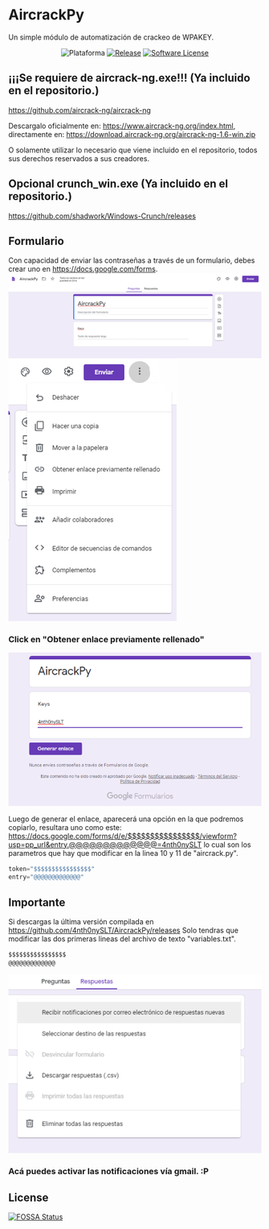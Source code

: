 # AircrackPy

Un simple módulo de automatización de crackeo de WPAKEY.

<p align="center">
    <img alt="Plataforma" src="https://img.shields.io/badge/-%20win--32%20%7C%20win--64-gold?logo=windows&logoColor=blue"></a>
    <a href="https://github.com/4nth0nySLT/AircrackPy/releases/latest"><img alt="Release" src="https://img.shields.io/badge/AircrackPy-Descargar-blue"></a>
    <a href="https://github.com/4nth0nySLT/AircrackPy/blob/master/LICENSE"><img alt="Software License" src="https://img.shields.io/badge/license-MIT-red"></a>
</p>


## ¡¡¡Se requiere de aircrack-ng.exe!!! (Ya incluido en el repositorio.)
https://github.com/aircrack-ng/aircrack-ng

Descargalo oficialmente en: https://www.aircrack-ng.org/index.html, directamente en: https://download.aircrack-ng.org/aircrack-ng-1.6-win.zip

O solamente utilizar lo necesario que viene incluido en el repositorio, todos sus derechos reservados a sus creadores.

## Opcional crunch_win.exe (Ya incluido en el repositorio.)
https://github.com/shadwork/Windows-Crunch/releases 

## Formulario
Con capacidad de enviar las contraseñas a través de un formulario, debes crear uno en https://docs.google.com/forms.
![HOLA](https://raw.githubusercontent.com/4nth0nySLT/AircrackPy/master/1.png)
![HOLA](https://raw.githubusercontent.com/4nth0nySLT/AircrackPy/master/2.png)
### Click en "Obtener enlace previamente rellenado"
![HOLA](https://raw.githubusercontent.com/4nth0nySLT/AircrackPy/master/3.png)


Luego de generar el enlace, aparecerá una opción en la que podremos copiarlo, resultara uno como este:
https://docs.google.com/forms/d/e/$$$$$$$$$$$$$$$$/viewform?usp=pp_url&entry.@@@@@@@@@@@@@=4nth0nySLT
lo cual son los parametros que hay que modificar en la linea 10 y 11 de "aircrack.py".

```python
token="$$$$$$$$$$$$$$$$"
entry="@@@@@@@@@@@@@"
```

## Importante
Si descargas la última versión compilada en https://github.com/4nth0nySLT/AircrackPy/releases
Solo tendras que modificar las dos primeras lineas del archivo de texto "variables.txt".
```txt
$$$$$$$$$$$$$$$$
@@@@@@@@@@@@@
```

![HOLA](https://raw.githubusercontent.com/4nth0nySLT/AircrackPy/master/4.png)
### Acá puedes activar las notificaciones vía gmail. :P




## License
[![FOSSA Status](https://app.fossa.io/api/projects/git%2Bgithub.com%2F4nth0nySLT%2FAircrackPy.svg?type=large)](https://app.fossa.io/projects/git%2Bgithub.com%2F4nth0nySLT%2FAircrackPy?ref=badge_large)
